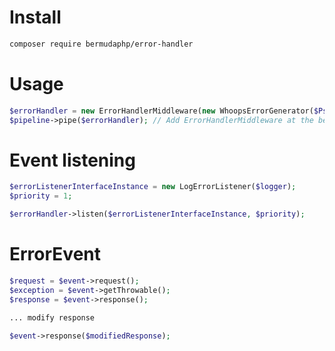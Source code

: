 # Install
```bash
composer require bermudaphp/error-handler
````
# Usage
```php
$errorHandler = new ErrorHandlerMiddleware(new WhoopsErrorGenerator($Psr17ResponseFactory));
$pipeline->pipe($errorHandler); // Add ErrorHandlerMiddleware at the beginning of the middleware queue
````
# Event listening
```php
$errorListenerInterfaceInstance = new LogErrorListener($logger);
$priority = 1;

$errorHandler->listen($errorListenerInterfaceInstance, $priority);
````
# ErrorEvent
```php
$request = $event->request();
$exception = $event->getThrowable();
$response = $event->response();

... modify response

$event->response($modifiedResponse);

````
